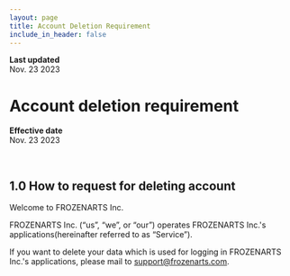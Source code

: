 ```yaml
---
layout: page
title: Account Deletion Requirement
include_in_header: false
---
```


**Last updated**  
Nov. 23 2023

# Account deletion requirement
**Effective date**  
Nov. 23 2023

<br>

## 1.0 How to request for deleting account
Welcome to FROZENARTS Inc.

FROZENARTS Inc. (“us”, “we”, or “our”) operates FROZENARTS Inc.'s applications(hereinafter referred to as “Service”).

If you want to delete your data which is used for logging in FROZENARTS Inc.'s applications, please mail to support@frozenarts.com.
<br>
